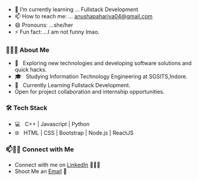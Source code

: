 - 🌱 I’m currently learning ... Fullstack Development
- 📫 How to reach me: ... anushapahariya04@gmail.com
- 😄 Pronouns: ...she/her
- ⚡ Fun fact: ...I am not funny lmao.


<h3> 👨🏻‍💻 About Me </h3>

- 🤔 &nbsp; Exploring new technologies and developing software solutions and quick hacks.
- 🎓 &nbsp; Studying Information Technology Engineering at SGSITS,Indore.
- 🌱 &nbsp; Currently Learning Fullstack Development.
- Open for project collaboration and internship opportunities. 

<h3>🛠 Tech Stack</h3>

- 💻 &nbsp; C++ | Javascript | Python 
- 🌐 &nbsp; HTML | CSS | Bootstrap | Node.js | ReactJS


### 📫🤝🏻 Connect with Me

 - Connect with me on [LinkedIn](https:/https://www.linkedin.com/in/anusha-pahariya//) 👨🏻‍💻
 - Shoot Me an [Email](mailto:anushapahariya04@gmail.com) 💌




